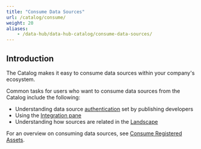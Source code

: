 ```yaml
---
title: "Consume Data Sources"
url: /catalog/consume/
weight: 20
aliases:
    - /data-hub/data-hub-catalog/consume-data-sources/
---
```


## Introduction

The Catalog makes it easy to consume data sources within your company's ecosystem.

Common tasks for users who want to consume data sources from the Catalog include the following:

* Understanding data source [authentication](/catalog/register/register-data/#authentication) set by publishing developers
* Using the [Integration pane](/refguide/integration-pane/)
* Understanding how sources are related in the [Landscape](/data-hub/data-hub-landscape/)

For an overview on consuming data sources, see [Consume Registered Assets](/catalog/consume/consume-registered-assets/). 
